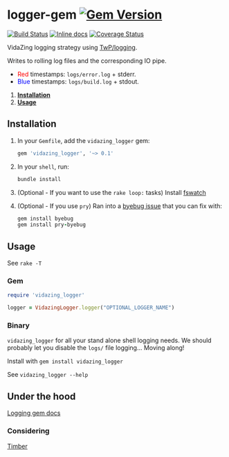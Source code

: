 # logger-gem [![Gem Version](https://badge.fury.io/rb/vidazing_logger.svg)](https://badge.fury.io/rb/vidazing_logger)

[![Build Status](https://travis-ci.org/VidaZing/logger_gem.svg?branch=master)](https://travis-ci.org/VidaZing/logger_gem)
[![Inline docs](http://inch-ci.org/github/VidaZing/logger_gem.svg?branch=master)](http://inch-ci.org/github/VidaZing/logger_gem)
[![Coverage Status](https://coveralls.io/repos/github/VidaZing/logger_gem/badge.svg?branch=master)](https://coveralls.io/github/VidaZing/logger_gem?branch=master)

VidaZing logging strategy using [TwP/logging](https://github.com/TwP/logging).

Writes to rolling log files and the corresponding IO pipe.

* <span style="color:red">Red</span> timestamps: `logs/error.log` + stderr.
* <span style="color:blue">Blue</span> timestamps: `logs/build.log` + stdout.

1. [**Installation**](#installation)
2. [**Usage**](#usage)

## Installation

1. In your `Gemfile`, add the `vidazing_logger` gem:

    ```ruby
    gem 'vidazing_logger', '~> 0.1'
    ```

2. In your `shell`, run:

    ```ruby
    bundle install
    ```

3. (Optional - If you want to use the `rake loop:` tasks) Install [fswatch](https://github.com/emcrisostomo/fswatch)

4. (Optional - If you use `pry`) Ran into a [byebug issue](https://github.com/deivid-rodriguez/byebug/issues/440) that you can fix with:

    ```ruby
    gem install byebug
    gem install pry-byebug
    ```

## Usage
See `rake -T`

### Gem
```ruby
require 'vidazing_logger'

logger = VidazingLogger.logger("OPTIONAL_LOGGER_NAME")
```

### Binary

`vidazing_logger` for all your stand alone shell logging needs. We should probably let you disable the `logs/` file logging... Moving along!

Install with `gem install vidazing_logger`

See `vidazing_logger --help`

## Under the hood

[Logging gem docs](https://www.rubydoc.info/gems/logging/toplevel)

### Considering

[Timber](https://github.com/timberio/timber-ruby)
